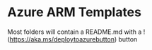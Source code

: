 # Azure ARM Templates

Most folders will contain a README.md with a !(https://aka.ms/deploytoazurebutton) button